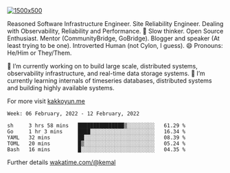 [![1500x500](https://user-images.githubusercontent.com/536449/87228151-7d711200-c39f-11ea-9cd5-a511464c430f.jpeg "Kemal Akkoyun")](https://github.com/kakkoyun)

<!--
**kakkoyun/kakkoyun** is a ✨ _special_ ✨ repository because its `README.md` (this file) appears on your GitHub profile.

Here are some ideas to get you started:

- 🔭 I’m currently working on ...
- 🌱 I’m currently learning ...
- 👯 I’m looking to collaborate on ...
- 🤔 I’m looking for help with ...
- 💬 Ask me about ...
- 📫 How to reach me: ...
- 😄 Pronouns: ...
- ⚡ Fun fact: ...

<table border="0">
  <tbody>
    <tr valign="top">
      <td width="50%" align="center">
        <img src="https://github-readme-stats.vercel.app/api?username=kakkoyun&show_icons=true&count_private=true&theme=gotham&layout=default" />
      </td>
      <td width="50%" align="center">
        <img src="https://github-readme-stats.vercel.app/api/wakatime?username=kemal&theme=gotham&layout=default" />
      </td>
    </tr>
  </tbody>
</table>
-->


Reasoned Software Infrastructure Engineer. Site Reliability Engineer. Dealing with Observability, Reliability and Performance. 
🤔 Slow thinker. Open Source Enthusiast. Mentor (CommunityBridge, GoBridge). Blogger and speaker (At least trying to be one). 
Introverted Human (not Cylon, I guess). 😄 Pronouns: He/Him or They/Them.

🔭 I’m currently working on to build large scale, distributed systems, observability infrastructure, and real-time data storage systems.
🌱 I’m currently learning internals of timeseries databases, distributed systems and building highly available systems.

For more visit [kakkoyun.me](https://kakkoyun.me)

<!--START_SECTION:waka-->
```text
Week: 06 February, 2022 - 12 February, 2022

sh     3 hrs 58 mins   ███████████████▒░░░░░░░░░   61.29 % 
Go     1 hr 3 mins     ████░░░░░░░░░░░░░░░░░░░░░   16.34 % 
YAML   32 mins         ██░░░░░░░░░░░░░░░░░░░░░░░   08.39 % 
TOML   20 mins         █▒░░░░░░░░░░░░░░░░░░░░░░░   05.24 % 
Bash   16 mins         █░░░░░░░░░░░░░░░░░░░░░░░░   04.35 % 
```
<!--END_SECTION:waka-->

Further details [wakatime.com/@kemal](https://wakatime.com/@kemal)
